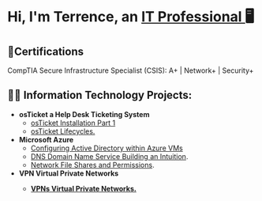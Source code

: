 <h1>Hi, I'm Terrence, an <a href="https://linkedin.com/in/TerrenceDaniels">IT Professional </a>🖥
</h1>
<h2>📜Certifications</h2>

CompTIA Secure Infrastructure Specialist (CSIS):    A+ | Network+ | Security+








<h2>👨‍💻 Information Technology Projects:</h2>

- <b>osTicket a Help Desk Ticketing System</b>
  - [osTicket Installation Part 1](https://github.com/TDCyberSecurity/post-install-config)
  - [osTicket Lifecycles.](https://github.com/TDCyberSecurity/ticket-lifecycle)
- <b>Microsoft Azure</b>
  - [Configuring Active Directory within Azure VMs](https://github.com/TDCyberSecurity/configure-ad)
  - [DNS Domain Name Service Building an Intuition](https://github.com/TDCyberSecurity/DNS-Domain-Name-Services-).
  - [Network File Shares and Permissions](https://github.com/TDCyberSecurity/Network-File-Shares-and-Permissions).
- <b>VPN Virtual Private Networks
  - [VPNs Virtual Private Networks.](https://github.com/TDCyberSecurity/osticket-prereqs)

<!--
**TDCybersecurity/TDCyberSecurity** is a ✨ _special_ ✨ repository because its `README.md` (this file) appears on your GitHub profile.

Here are some ideas to get you started:

- 🔭 I’m currently working on ...
- 🌱 I’m currently learning ...
- 👯 I’m looking to collaborate on ...
- 🤔 I’m looking for help with ...
- 💬 Ask me about ...
- 📫 How to reach me: ...
- 😄 Pronouns: ...
- ⚡ Fun fact: ...
-->
